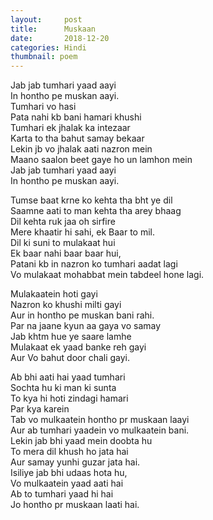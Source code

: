 ```yaml
---
layout:     post
title:      Muskaan
date:       2018-12-20
categories: Hindi
thumbnail: poem
---
```


Jab jab tumhari yaad aayi  
In hontho pe muskan aayi.  
Tumhari vo hasi  
Pata nahi kb bani hamari khushi  
Tumhari ek jhalak ka intezaar  
Karta to tha bahut samay bekaar  
Lekin jb vo jhalak aati nazron mein  
Maano saalon beet gaye ho un lamhon mein  
Jab jab tumhari yaad aayi  
In hontho pe muskan aayi.  

Tumse baat krne ko kehta tha bht ye dil  
Saamne aati to man kehta tha arey bhaag  
Dil kehta ruk jaa oh sirfire  
Mere khaatir hi sahi, ek Baar to mil.  
Dil ki suni to mulakaat hui  
Ek baar nahi baar baar hui,  
Patani kb in nazron ko tumhari aadat lagi  
Vo mulakaat mohabbat mein tabdeel hone lagi.  

Mulakaatein hoti gayi  
Nazron ko khushi milti gayi  
Aur in hontho pe muskan bani rahi.  
Par na jaane kyun aa gaya vo samay  
Jab khtm hue ye saare lamhe  
Mulakaat ek yaad banke reh gayi  
Aur Vo bahut door chali gayi.  

Ab bhi aati hai yaad tumhari  
Sochta hu ki man ki sunta  
To kya hi hoti zindagi hamari  
Par kya karein  
Tab vo mulkaatein hontho pr muskaan laayi  
Aur ab tumhari yaadein vo mulkaatein bani.  
Lekin jab bhi yaad mein doobta hu  
To mera dil khush ho jata hai  
Aur samay yunhi guzar jata hai.  
Isiliye jab bhi udaas hota hu,  
Vo mulkaatein yaad aati hai  
Ab to tumhari yaad hi hai  
Jo hontho pr muskaan laati hai.  